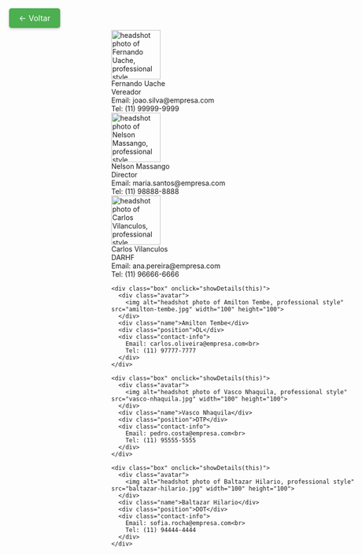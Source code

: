 <html><head><base href="/" />
<meta charset="UTF-8">
<meta name="viewport" content="width=device-width, initial-scale=1.0">
<title>Organograma DMTT</title>
<style>
.back-button {
  position: fixed;
  top: 20px;
  left: 20px;
  padding: 10px 20px;
  background-color: #4CAF50;
  color: white;
  border: none;
  border-radius: 5px;
  cursor: pointer;
  font-size: 16px;
  box-shadow: 0 2px 5px rgba(0,0,0,0.2);
  transition: all 0.3s ease;
  text-decoration: none;
  display: inline-block;
}

.back-button:hover {
  background-color: #45a049;
  transform: translateY(-2px);
  box-shadow: 0 4px 8px rgba(0,0,0,0.2);
}

body {
  font-family: 'Segoe UI', Tahoma, Geneva, Verdana, sans-serif;
  margin: 0;
  padding: 20px;
  background: linear-gradient(135deg, #f5f7fa 0%, #c3cfe2 100%);
  min-height: 100vh;
}

.org-chart {
  display: flex;
  flex-direction: column;
  align-items: center;
  gap: 50px;
  padding: 20px;
}

.level {
  display: flex;
  justify-content: center;
  gap: 40px;
  position: relative;
  width: 100%;
}

.box {
  background: white;
  border-radius: 15px;
  padding: 20px;
  width: 200px;
  text-align: center;
  box-shadow: 0 10px 20px rgba(0,0,0,0.1);
  transition: all 0.3s ease;
  position: relative;
}

.box:hover {
  transform: translateY(-5px);
  box-shadow: 0 15px 30px rgba(0,0,0,0.2);
}

.avatar {
  width: 100px;
  height: 100px;
  border-radius: 50%;
  margin: 0 auto 15px;
  overflow: hidden;
  border: 3px solid #4CAF50;
  transition: transform 0.3s ease;
}

.avatar img {
  width: 100%;
  height: 100%;
  object-fit: cover;
}

.name {
  font-size: 1.2em;
  font-weight: bold;
  color: #2c3e50;
  margin-bottom: 5px;
}

.position {
  font-size: 0.9em;
  color: #7f8c8d;
  margin-bottom: 10px;
}

.contact-info {
  font-size: 0.8em;
  color: #95a5a6;
  display: none;
  margin-top: 10px;
}

.box:hover .contact-info {
  display: block;
}

.connector {
  position: absolute;
  border: 2px solid #4CAF50;
  z-index: -1;
}

.vertical {
  width: 2px;
  background: #4CAF50;
  position: absolute;
  left: 50%;
  transform: translateX(-50%);
}

.horizontal {
  height: 2px;
  background: #4CAF50;
  position: absolute;
  top: -25px;
}

@media (max-width: 768px) {
  .level {
    flex-direction: column;
    align-items: center;
    gap: 30px;
  }
  
  .box {
    width: 80%;
    max-width: 300px;
  }
}
</style>
</head>
<body>

<a href="https://dmtt.co.mz" class="back-button">← Voltar</a>

<div class="org-chart">
  <div class="level">
    <div class="box" onclick="showDetails(this)">
      <div class="avatar">
        <img alt="headshot photo of Fernando Uache, professional style" src="fernando-uache.jpg" width="100" height="100">
      </div>
      <div class="name">Fernando Uache</div>
      <div class="position">Vereador</div>
      <div class="contact-info">
        Email: joao.silva@empresa.com<br>
        Tel: (11) 99999-9999
      </div>
    </div>
  </div>

  <div class="level">
    <div class="box" onclick="showDetails(this)">
      <div class="avatar">
        <img alt="headshot photo of Nelson Massango, professional style" src="nelson-massango.jpg" width="100" height="100">
      </div>
      <div class="name">Nelson Massango</div>
      <div class="position">Director</div>
      <div class="contact-info">
        Email: maria.santos@empresa.com<br>
        Tel: (11) 98888-8888
      </div>
    </div>
  </div>

  <div class="level">
    <div class="box" onclick="showDetails(this)">
      <div class="avatar">
        <img alt="headshot photo of Carlos Vilanculos, professional style" src="carlos-vilanculos.jpg" width="100" height="100">
      </div>
      <div class="name">Carlos Vilanculos</div>
      <div class="position">DARHF</div>
      <div class="contact-info">
        Email: ana.pereira@empresa.com<br>
        Tel: (11) 96666-6666
      </div>
    </div>
    
    <div class="box" onclick="showDetails(this)">
      <div class="avatar">
        <img alt="headshot photo of Amilton Tembe, professional style" src="amilton-tembe.jpg" width="100" height="100">
      </div>
      <div class="name">Amilton Tembe</div>
      <div class="position">DL</div>
      <div class="contact-info">
        Email: carlos.oliveira@empresa.com<br>
        Tel: (11) 97777-7777
      </div>
    </div>

    <div class="box" onclick="showDetails(this)">
      <div class="avatar">
        <img alt="headshot photo of Vasco Nhaquila, professional style" src="vasco-nhaquila.jpg" width="100" height="100">
      </div>
      <div class="name">Vasco Nhaquila</div>
      <div class="position">DTP</div>
      <div class="contact-info">
        Email: pedro.costa@empresa.com<br>
        Tel: (11) 95555-5555
      </div>
    </div>

    <div class="box" onclick="showDetails(this)">
      <div class="avatar">
        <img alt="headshot photo of Baltazar Hilario, professional style" src="baltazar-hilario.jpg" width="100" height="100">
      </div>
      <div class="name">Baltazar Hilario</div>
      <div class="position">DOT</div>
      <div class="contact-info">
        Email: sofia.rocha@empresa.com<br>
        Tel: (11) 94444-4444
      </div>
    </div>
  </div>
</div>

<script>
function showDetails(element) {
  const contactInfo = element.querySelector('.contact-info');
  contactInfo.style.display = contactInfo.style.display === 'block' ? 'none' : 'block';
}

// Add connecting lines
document.addEventListener('DOMContentLoaded', function() {
  const levels = document.querySelectorAll('.level');
  
  for(let i = 0; i < levels.length - 1; i++) {
    const currentLevel = levels[i];
    const nextLevel = levels[i + 1];
    const currentBoxes = currentLevel.querySelectorAll('.box');
    const nextBoxes = nextLevel.querySelectorAll('.box');
    
    currentBoxes.forEach((box, index) => {
      const connector = document.createElement('div');
      connector.className = 'connector vertical';
      connector.style.height = '50px';
      connector.style.top = '100%';
      box.appendChild(connector);
    });
  }
});
</script>

</body></html>
